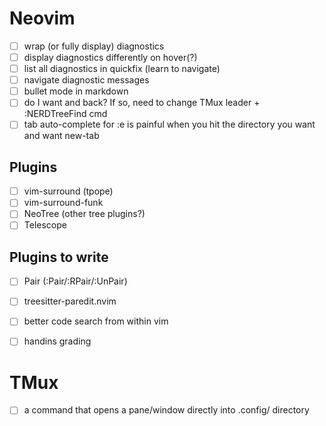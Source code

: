 Neovim
======
- [ ] wrap (or fully display) diagnostics
- [ ] display diagnostics differently on hover(?)
- [ ] list all diagnostics in quickfix (learn to navigate)
- [ ] navigate diagnostic messages
- [ ] bullet mode in markdown
- [ ] do I want <C-F> and <C-B> back? If so, need to change TMux leader + :NERDTreeFind cmd
- [ ] tab auto-complete for :e is painful when you hit the directory you want and want new-tab

Plugins
-------
- [ ] vim-surround (tpope)
- [ ] vim-surround-funk
- [ ] NeoTree (other tree plugins?)
- [ ] Telescope

Plugins to write
----------------
- [ ] Pair (:Pair/:RPair/:UnPair)
- [ ] treesitter-paredit.nvim
- [ ] better code search from within vim
- [ ] handins grading


TMux
====
- [ ] a command that opens a pane/window directly into .config/ directory
